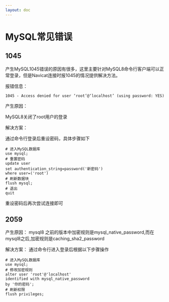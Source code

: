 ```yaml
---
layout: doc
---
```

# MySQL常见错误
## 1045
产生MySQL1045错误的原因有很多，这里主要针对MySQL8命令行客户端可以正常登录，但是Navicat连接时报1045的情况提供解决方法。

报错信息：

`1045 - Access denied for user ‘root’@‘localhost’ (using password: YES)`

产生原因：

MySQL8关闭了root用户的登录

解决方案：

通过命令行登录后重设密码，具体步骤如下
```
# 进入MySQL数据库
use mysql;
# 重置密码
update user
set authentication_string=password('新密码')
where user=('root')
# 刷新数据块
flush mysql;
# 退出
quit
```
重设密码后再次尝试连接即可
## 2059
产生原因：
mysql8 之前的版本中加密规则是mysql_native_password,而在mysql8之后,加密规则是caching_sha2_password

解决方案：
通过命令行进入登录后根据以下步骤操作
```
# 进入MySQL数据库
use mysql;
# 修改加密规则
alter user 'root'@'localhost'
identified with mysql_native_password
by '你的密码';
# 刷新权限
flush privileges;
```